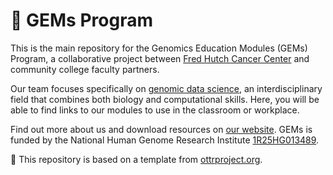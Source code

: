 # 💎 GEMs Program

This is the main repository for the Genomics Education Modules (GEMs) Program, a collaborative project between [Fred Hutch Cancer Center](https://www.fredhutch.org/en.html) and community college faculty partners.

Our team focuses specifically on [genomic data science](https://www.genome.gov/about-genomics/fact-sheets/Genomic-Data-Science), an interdisciplinary field that combines both biology and computational skills. Here, you will be able to find links to our modules to use in the classroom or workplace.

Find out more about us and download resources on [our website](https://genomicseducation.org/). GEMs is funded by the National Human Genome Research Institute [1R25HG013489](https://reporter.nih.gov/search/SjWuEKrSVEGVaHvRb9L-vg/project-details/10854368).

🦦 This repository is based on a template from [ottrproject.org](https://www.ottrproject.org/getting_started.html).
